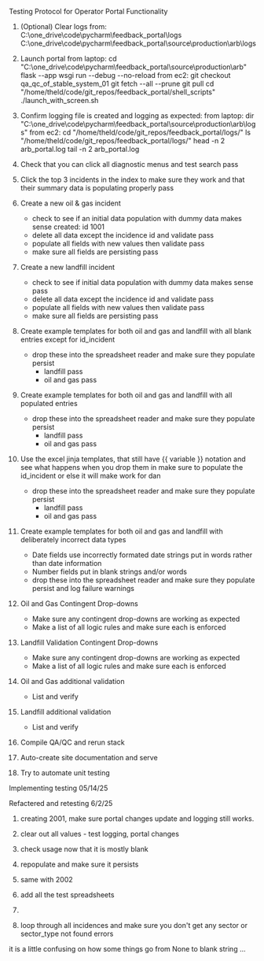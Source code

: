Testing Protocol for Operator Portal Functionality

1. (Optional) Clear logs from:
    C:\one_drive\code\pycharm\feedback_portal\logs
    C:\one_drive\code\pycharm\feedback_portal\source\production\arb\logs

2. Launch portal
    from laptop:
        cd "C:\one_drive\code\pycharm\feedback_portal\source\production\arb"
        flask --app wsgi run --debug --no-reload
    from ec2:
        git checkout qa_qc_of_stable_system_01
        git fetch --all --prune
        git pull
        cd "/home/theld/code/git_repos/feedback_portal/shell_scripts"
        ./launch_with_screen.sh

3. Confirm logging file is created and logging as expected:
    from laptop:
        dir "C:\one_drive\code\pycharm\feedback_portal\source\production\arb\logs\"
    from ec2:
        cd "/home/theld/code/git_repos/feedback_portal/logs/"
        ls "/home/theld/code/git_repos/feedback_portal/logs/"
        head -n 2 arb_portal.log
        tail -n 2 arb_portal.log

4. Check that you can click all diagnostic menus and test search
    pass

5. Click the top 3 incidents in the index to make sure they work and that their summary data is populating properly
    pass

6. Create a new oil & gas incident
    - check to see if an initial data population with dummy data makes sense
        created: id 1001
    - delete all data except the incidence id and validate
        pass
    - populate all fields with new values then validate
        pass
    - make sure all fields are persisting
        pass

7. Create a new landfill incident
    - check to see if initial data population with dummy data makes sense
        pass
    - delete all data except the incidence id and validate
        pass
    - populate all fields with new values then validate
        pass
    - make sure all fields are persisting
        pass

8. Create example templates for both oil and gas and landfill with all blank entries except for id_incident
    - drop these into the spreadsheet reader and make sure they populate persist
      - landfill
          pass
      - oil and gas
          pass

9. Create example templates for both oil and gas and landfill with all populated entries
    - drop these into the spreadsheet reader and make sure they populate persist
      - landfill
          pass
      - oil and gas
          pass

10. Use the excel jinja templates, that still have {{ variable }} notation and see what happens when you drop them in
    make sure to populate the id_incident or else it will make work for dan
    - drop these into the spreadsheet reader and make sure they populate persist
      - landfill
          pass
      - oil and gas
          pass

11. Create example templates for both oil and gas and landfill with deliberately incorrect data types
    - Date fields
        use incorrectly formated date strings
        put in words rather than date information
    - Number fields
        put in blank strings and/or words
    - drop these into the spreadsheet reader and make sure they populate persist and log failure warnings

12. Oil and Gas Contingent Drop-downs
    - Make sure any contingent drop-downs are working as expected
    - Make a list of all logic rules and make sure each is enforced

13. Landfill Validation Contingent Drop-downs
    - Make sure any contingent drop-downs are working as expected
    - Make a list of all logic rules and make sure each is enforced

14. Oil and Gas additional validation
    - List and verify

15. Landfill additional validation
    - List and verify

16. Compile QA/QC and rerun stack

17. Auto-create site documentation and serve

18. Try to automate unit testing


Implementing testing 05/14/25

Refactered and retesting 6/2/25
1. creating 2001, make sure portal changes update and logging still works.
2. clear out all values - test logging, portal changes
3. check usage now that it is mostly blank
4. repopulate and make sure it persists
6. same with 2002
7. add all the test spreadsheets
8. 


5. loop through all incidences and make sure you don't get any sector or sector_type not found errors

it is a little confusing on how some things go from None to blank string ...